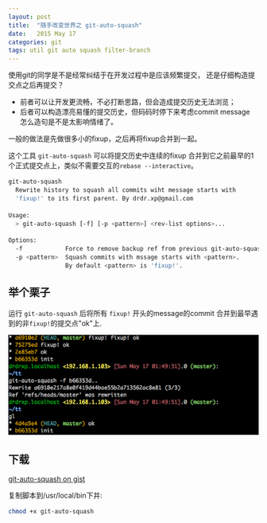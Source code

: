 ```yaml
---
layout: post
title:  "随手改变世界之 git-auto-squash"
date:   2015 May 17
categories: git
tags: util git auto squash filter-branch
---
```


使用git的同学是不是经常纠结于在开发过程中是应该频繁提交，
还是仔细构造提交点之后再提交？

-   前者可以让开发更流畅，不必打断思路，但会造成提交历史无法浏览；
-   后者可以构造漂亮易懂的提交历史，但码码时停下来考虑commit message
    怎么造句是不是太影响情绪了。

一般的做法是先做很多小的fixup，之后再将fixup合并到一起。

这个工具 `git-auto-squash` 可以将提交历史中连续的fixup
合并到它之前最早的1个正式提交点上，类似不需要交互的`rebase --interactive`。

```sh
git-auto-squash
  Rewrite history to squash all commits wiht message starts with
  'fixup!' to its first parent. By drdr.xp@gmail.com

Usage:
  > git-auto-squash [-f] [-p <pattern>] <rev-list options>...

Options:
  -f            Force to remove backup ref from previous git-auto-squash.
  -p <pattern>  Squash commits with mssage starts with <pattern>.
                By default <pattern> is 'fixup!'.
```

## 举个栗子

运行 `git-auto-squash` 后将所有 `fixup!` 开头的message的commit
合并到最早遇到的非`fixup!`的提交点"ok"上.

![](/img/git-auto-squash/example.png)

## 下载

[git-auto-squash on gist](https://gist.github.com/drmingdrmer/2f7a2b9afdff6551208b)

复制脚本到/usr/local/bin下并:

```sh
chmod +x git-auto-squash
```
